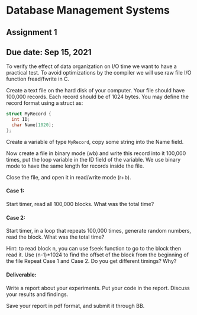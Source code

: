 # Database Management Systems

## Assignment 1
## Due date: Sep 15, 2021 
To  verify  the  effect  of  data  organization  on  I/O  time  we  want  to  have  a  practical  test.  To  avoid optimizations by the compiler we will use raw file I/O function fread/fwrite in C.

Create a text file on the hard disk of your computer. Your file should have 100,000 records. Each record 
should be of 1024 bytes. You may define the record format using a struct as: 

```c
struct MyRecord {
  int ID;
  char Name[1020]; 
}; 
```

Create a variable of type `MyRecord`, copy some string into the Name field. 

Now create a file in binary mode (wb) and write this record into it 100,000 times, put the loop variable in the ID field of the variable. We use binary mode to have the same length for records inside the file.

Close the file, and open it in read/write mode (r+b). 

#### Case 1:

Start timer, read all 100,000 blocks. What was the total time? 

#### Case 2:

Start timer, in a loop that repeats 100,000 times, generate random numbers, read the block. What was 
the total time? 

Hint: to read block n, you can use fseek function to go to the block then read it. Use (n-1)*1024 to find 
the offset of the block from the beginning of the file  Repeat Case 1 and Case 2. Do you get different timings? Why? 

#### Deliverable:

Write  a  report  about  your  experiments.  Put  your  code  in  the  report.  Discuss  your  results  and  findings.  

Save your report in pdf format, and submit it through BB. 